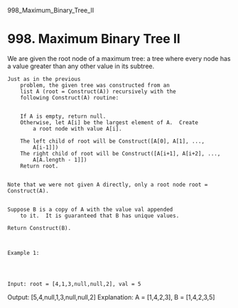 998_Maximum_Binary_Tree_II
# 998. Maximum Binary Tree II

We are given the root node of a maximum tree: a tree where every
        node has a value greater than any other value in its subtree.

    Just as in the previous
        problem, the given tree was constructed from an
        list A (root = Construct(A)) recursively with the
        following Construct(A) routine:

    
        If A is empty, return null.
        Otherwise, let A[i] be the largest element of A.  Create
            a root node with value A[i].
        
        The left child of root will be Construct([A[0], A[1], ...,
            A[i-1]])
        The right child of root will be Construct([A[i+1], A[i+2], ...,
            A[A.length - 1]])
        Return root.
    

    Note that we were not given A directly, only a root node root = Construct(A).
    

    Suppose B is a copy of A with the value val appended
        to it.  It is guaranteed that B has unique values.

    Return Construct(B).

     

    Example 1:

    
    

    Input: root = [4,1,3,null,null,2], val = 5
Output: [5,4,null,1,3,null,null,2]
Explanation: A = [1,4,2,3], B = [1,4,2,3,5]